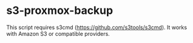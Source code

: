 # s3-proxmox-backup
This script requires s3cmd (https://github.com/s3tools/s3cmd). It works with Amazon S3 or compatible providers.
